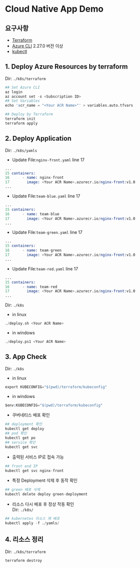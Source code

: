 # Cloud Native App Demo
## 요구사항
- [Terraform](https://www.terraform.io/downloads)
- [Azure CLI](https://docs.microsoft.com/ko-kr/cli/azure/install-azure-cli) 2.27.0 버전 이상
- [kubectl](https://kubernetes.io/ko/docs/tasks/tools/)
## 1. Deploy Azure Resources by terraform
Dir: `./k8s/terraform`
```s
## Set Azure CLI
az login
az account set -s <Subscription ID>
## Set Variables
echo 'acr_name = "<Your ACR Name>"' > variables.auto.tfvars

## Deploy by Terraform
terraform init
terraform apply
```
## 2. Deploy Application
Dir: `./k8s/yamls`
- Update File:`nginx-front.yaml` line 17
```s
...
15 containers:
16      - name: nginx-front
17        image: <Your ACR Name>.azurecr.io/nginx-front:v1.0
...
```
- Update File:`team-blue.yaml` line 17
```s
...
15 containers:
16      - name: team-blue
17        image: <Your ACR Name>.azurecr.io/nginx-front:v1.0
...
```
- Update File:`team-green.yaml` line 17
```s
...
15 containers:
16      - name: team-green
17        image: <Your ACR Name>.azurecr.io/nginx-front:v1.0
...
```
- Update File:`team-red.yaml` line 17
```s
...
15 containers:
16      - name: team-red
17        image: <Your ACR Name>.azurecr.io/nginx-front:v1.0
...
```
Dir: `./k8s`
- in linux
```s
./deploy.sh <Your ACR Name>
```
- in windows
```s
./deploy.ps1 <Your ACR Name>
```

## 3. App Check
Dir: `./k8s`
- in linux
```s
export KUBECONFIG="$(pwd)/terraform/kubeconfig"
```
- in windows
```s
$env:KUBECONFIG="$(pwd)/terraform/kubeconfig"
```
- 쿠버네티스 배포 확인
```s
## deployment 확인
kubectl get deploy
## pod 확인
kubectl get po
## service 확인
kubectl get svc
```
- 출력된 서비스 IP로 접속 가능
```s
## front end IP
kubectl get svc nginx-front
```
- 특정 Deployment 삭제 후 동작 확인
```s
## green 배포 삭제
kubectl delete deploy green-deployment
```
- 리소스 다시 배포 후 정상 작동 확인  
Dir: `./k8s/`
```s
## kubernetes 리소스 재 배포
kubectl apply -f ./yamls/
```

## 4. 리소스 정리
Dir: `./k8s/terraform`
```s
terraform destroy
```